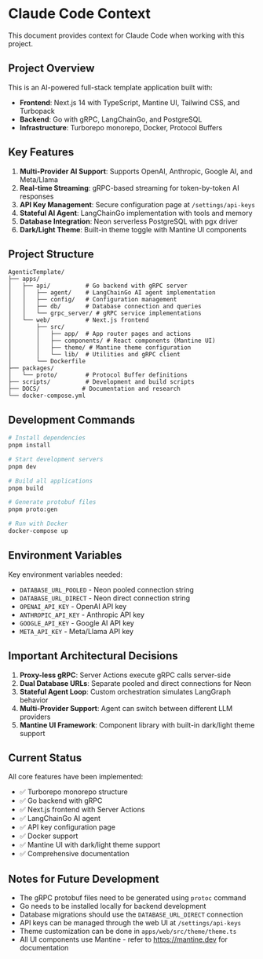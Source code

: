 # Claude Code Context

This document provides context for Claude Code when working with this project.

## Project Overview

This is an AI-powered full-stack template application built with:
- **Frontend**: Next.js 14 with TypeScript, Mantine UI, Tailwind CSS, and Turbopack
- **Backend**: Go with gRPC, LangChainGo, and PostgreSQL
- **Infrastructure**: Turborepo monorepo, Docker, Protocol Buffers

## Key Features

1. **Multi-Provider AI Support**: Supports OpenAI, Anthropic, Google AI, and Meta/Llama
2. **Real-time Streaming**: gRPC-based streaming for token-by-token AI responses
3. **API Key Management**: Secure configuration page at `/settings/api-keys`
4. **Stateful AI Agent**: LangChainGo implementation with tools and memory
5. **Database Integration**: Neon serverless PostgreSQL with pgx driver
6. **Dark/Light Theme**: Built-in theme toggle with Mantine UI components

## Project Structure

```
AgenticTemplate/
├── apps/
│   ├── api/          # Go backend with gRPC server
│   │   ├── agent/    # LangChainGo AI agent implementation
│   │   ├── config/   # Configuration management
│   │   ├── db/       # Database connection and queries
│   │   └── grpc_server/ # gRPC service implementations
│   └── web/          # Next.js frontend
│       ├── src/
│       │   ├── app/  # App router pages and actions
│       │   ├── components/ # React components (Mantine UI)
│       │   ├── theme/ # Mantine theme configuration
│       │   └── lib/  # Utilities and gRPC client
│       └── Dockerfile
├── packages/
│   └── proto/        # Protocol Buffer definitions
├── scripts/          # Development and build scripts
├── DOCS/            # Documentation and research
└── docker-compose.yml
```

## Development Commands

```bash
# Install dependencies
pnpm install

# Start development servers
pnpm dev

# Build all applications
pnpm build

# Generate protobuf files
pnpm proto:gen

# Run with Docker
docker-compose up
```

## Environment Variables

Key environment variables needed:
- `DATABASE_URL_POOLED` - Neon pooled connection string
- `DATABASE_URL_DIRECT` - Neon direct connection string
- `OPENAI_API_KEY` - OpenAI API key
- `ANTHROPIC_API_KEY` - Anthropic API key
- `GOOGLE_API_KEY` - Google AI API key
- `META_API_KEY` - Meta/Llama API key

## Important Architectural Decisions

1. **Proxy-less gRPC**: Server Actions execute gRPC calls server-side
2. **Dual Database URLs**: Separate pooled and direct connections for Neon
3. **Stateful Agent Loop**: Custom orchestration simulates LangGraph behavior
4. **Multi-Provider Support**: Agent can switch between different LLM providers
5. **Mantine UI Framework**: Component library with built-in dark/light theme support

## Current Status

All core features have been implemented:
- ✅ Turborepo monorepo structure
- ✅ Go backend with gRPC
- ✅ Next.js frontend with Server Actions
- ✅ LangChainGo AI agent
- ✅ API key configuration page
- ✅ Docker support
- ✅ Mantine UI with dark/light theme support
- ✅ Comprehensive documentation

## Notes for Future Development

- The gRPC protobuf files need to be generated using `protoc` command
- Go needs to be installed locally for backend development
- Database migrations should use the `DATABASE_URL_DIRECT` connection
- API keys can be managed through the web UI at `/settings/api-keys`
- Theme customization can be done in `apps/web/src/theme/theme.ts`
- All UI components use Mantine - refer to https://mantine.dev for documentation